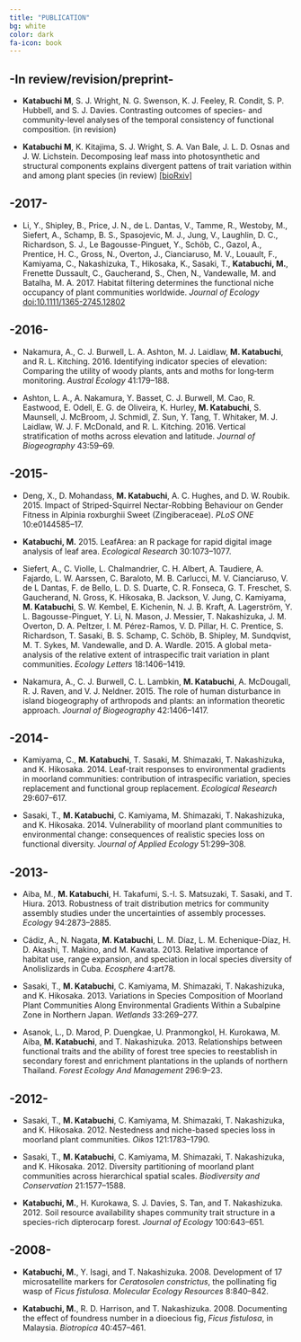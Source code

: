 ```yaml
---
title: "PUBLICATION"
bg: white
color: dark
fa-icon: book
---
```


<!-- <p>
<a href="https://scholar.google.com/citations?user=ZF7iS6UAAAAJ&hl=en">
  <i  class="ai ai-google-scholar fa-1x"></i>
   Google Scholar
</a>
</p> -->

## -In review/revision/preprint-
- **Katabuchi M**, S. J. Wright, N. G. Swenson, K. J. Feeley, R. Condit, S. P. Hubbell, and S. J. Davies. Contrasting outcomes of species- and community-level analyses of the temporal consistency of functional composition. (in revision)

- **Katabuchi M**, K. Kitajima, S. J. Wright, S. A. Van Bale, J. L. D. Osnas and J. W. Lichstein. Decomposing leaf mass into photosynthetic and structural components explains divergent pattens of trait variation within and among plant species (in review) [[bioRxiv]](https://doi.org/10.1101/116855)

## -2017-
- Li, Y., Shipley, B., Price, J. N., de L. Dantas, V., Tamme, R., Westoby, M., Siefert, A., Schamp, B. S., Spasojevic, M. J., Jung, V., Laughlin, D. C., Richardson, S. J., Le Bagousse-Pinguet, Y., Schöb, C., Gazol, A., Prentice, H. C., Gross, N., Overton, J., Cianciaruso, M. V., Louault, F., Kamiyama, C., Nakashizuka, T., Hikosaka, K., Sasaki, T., **Katabuchi, M.**, Frenette Dussault, C., Gaucherand, S., Chen, N., Vandewalle, M. and Batalha, M. A. 2017. Habitat filtering determines the functional niche occupancy of plant communities worldwide. *Journal of Ecology* [doi:10.1111/1365-2745.12802](http://onlinelibrary.wiley.com/doi/10.1111/1365-2745.12802/full)

## -2016-
- Nakamura, A., C. J. Burwell, L. A. Ashton, M. J. Laidlaw, **M. Katabuchi**, and R. L. Kitching. 2016. Identifying indicator species of elevation: Comparing the utility of woody plants, ants and moths for long‐term monitoring. *Austral Ecology* 41:179–188.

- Ashton, L. A., A. Nakamura, Y. Basset, C. J. Burwell, M. Cao, R. Eastwood, E. Odell, E. G. de Oliveira, K. Hurley, **M. Katabuchi**, S. Maunsell, J. McBroom, J. Schmidl, Z. Sun, Y. Tang, T. Whitaker, M. J. Laidlaw, W. J. F. McDonald, and R. L. Kitching. 2016. Vertical stratification of moths across elevation and latitude. *Journal of Biogeography* 43:59–69.

## -2015-
- Deng, X., D. Mohandass, **M. Katabuchi**, A. C. Hughes, and D. W. Roubik. 2015. Impact of Striped-Squirrel Nectar-Robbing Behaviour on Gender Fitness in Alpinia roxburghii Sweet (Zingiberaceae). *PLoS ONE* 10:e0144585–17.

- **Katabuchi, M.** 2015. LeafArea: an R package for rapid digital image analysis of leaf area. *Ecological Research* 30:1073–1077.

- Siefert, A., C. Violle, L. Chalmandrier, C. H. Albert, A. Taudiere, A. Fajardo, L. W. Aarssen, C. Baraloto, M. B. Carlucci, M. V. Cianciaruso, V. de L Dantas, F. de Bello, L. D. S. Duarte, C. R. Fonseca, G. T. Freschet, S. Gaucherand, N. Gross, K. Hikosaka, B. Jackson, V. Jung, C. Kamiyama, **M. Katabuchi**, S. W. Kembel, E. Kichenin, N. J. B. Kraft, A. Lagerström, Y. L. Bagousse-Pinguet, Y. Li, N. Mason, J. Messier, T. Nakashizuka, J. M. Overton, D. A. Peltzer, I. M. Pérez-Ramos, V. D. Pillar, H. C. Prentice, S. Richardson, T. Sasaki, B. S. Schamp, C. Schöb, B. Shipley, M. Sundqvist, M. T. Sykes, M. Vandewalle, and D. A. Wardle. 2015. A global meta-analysis of the relative extent of intraspecific trait variation in plant communities. *Ecology Letters* 18:1406–1419.

- Nakamura, A., C. J. Burwell, C. L. Lambkin, **M. Katabuchi**, A. McDougall, R. J. Raven, and V. J. Neldner. 2015. The role of human disturbance in island biogeography of arthropods and plants: an information theoretic approach. *Journal of Biogeography* 42:1406–1417.

## -2014-
- Kamiyama, C., **M. Katabuchi**, T. Sasaki, M. Shimazaki, T. Nakashizuka, and K. Hikosaka. 2014. Leaf-trait responses to environmental gradients in moorland communities: contribution of intraspecific variation, species replacement and functional group replacement. *Ecological Research* 29:607–617.

- Sasaki, T., **M. Katabuchi**, C. Kamiyama, M. Shimazaki, T. Nakashizuka, and K. Hikosaka. 2014. Vulnerability of moorland plant communities to environmental change: consequences of realistic species loss on functional diversity. *Journal of Applied Ecology* 51:299–308.

## -2013-
- Aiba, M., **M. Katabuchi**, H. Takafumi, S.-I. S. Matsuzaki, T. Sasaki, and T. Hiura. 2013. Robustness of trait distribution metrics for community assembly studies under the uncertainties of assembly processes. *Ecology* 94:2873–2885.

- Cádiz, A., N. Nagata, **M. Katabuchi**, L. M. Díaz, L. M. Echenique-Díaz, H. D. Akashi, T. Makino, and M. Kawata. 2013. Relative importance of habitat use, range expansion, and speciation in local species diversity of Anolislizards in Cuba. *Ecosphere* 4:art78.

- Sasaki, T., **M. Katabuchi**, C. Kamiyama, M. Shimazaki, T. Nakashizuka, and K. Hikosaka. 2013. Variations in Species Composition of Moorland Plant Communities Along Environmental Gradients Within a Subalpine Zone in Northern Japan. *Wetlands* 33:269–277.

- Asanok, L., D. Marod, P. Duengkae, U. Pranmongkol, H. Kurokawa, M. Aiba, **M. Katabuchi**, and T. Nakashizuka. 2013. Relationships between functional traits and the ability of forest tree species to reestablish in secondary forest and enrichment plantations in the uplands of northern Thailand. *Forest Ecology And Management* 296:9–23.


## -2012-
- Sasaki, T., **M. Katabuchi**, C. Kamiyama, M. Shimazaki, T. Nakashizuka, and K. Hikosaka. 2012. Nestedness and niche-based species loss in moorland plant communities. *Oikos* 121:1783–1790.

- Sasaki, T., **M. Katabuchi**, C. Kamiyama, M. Shimazaki, T. Nakashizuka, and K. Hikosaka. 2012. Diversity partitioning of moorland plant communities across hierarchical spatial scales. *Biodiversity and Conservation* 21:1577–1588.

- **Katabuchi, M.**, H. Kurokawa, S. J. Davies, S. Tan, and T. Nakashizuka. 2012. Soil resource availability shapes community trait structure in a species-rich dipterocarp forest. *Journal of Ecology* 100:643–651.

## -2008-
- **Katabuchi, M.**, Y. Isagi, and T. Nakashizuka. 2008. Development of 17 microsatellite markers for *Ceratosolen constrictus*, the pollinating fig wasp of *Ficus fistulosa*. *Molecular Ecology Resources* 8:840–842.

- **Katabuchi, M.**, R. D. Harrison, and T. Nakashizuka. 2008. Documenting the effect of foundress number in a dioecious fig, *Ficus fistulosa*, in Malaysia. *Biotropica* 40:457–461.
